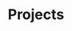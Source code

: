 ---
title: Projects
summary: Updates to projects I've been working on
description: Explore projects updates.
---